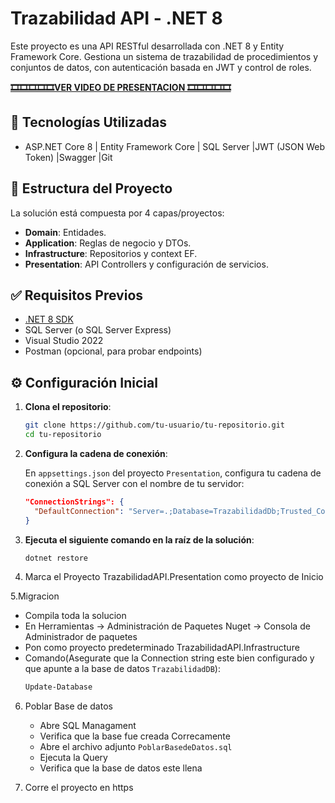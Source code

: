 # Trazabilidad API - .NET 8

Este proyecto es una API RESTful desarrollada con .NET 8 y Entity Framework Core. Gestiona un sistema de trazabilidad de procedimientos y conjuntos de datos, con autenticación basada en JWT y control de roles.

**[ **🎞️🎞️🎞️🎞️🎞️VER VIDEO DE PRESENTACION 🎞️🎞️🎞️🎞️🎞️**](https://youtu.be/nkmPMbNLUOo)**

## 🚀 Tecnologías Utilizadas

- ASP.NET Core 8 | Entity Framework Core | SQL Server |JWT (JSON Web Token) |Swagger |Git

## 📁 Estructura del Proyecto

La solución está compuesta por 4 capas/proyectos:

- **Domain**: Entidades.
- **Application**: Reglas de negocio y DTOs.
- **Infrastructure**: Repositorios y context EF.
- **Presentation**: API Controllers y configuración de servicios.

## ✅ Requisitos Previos

- [.NET 8 SDK](https://dotnet.microsoft.com/en-us/download)
- SQL Server (o SQL Server Express)
- Visual Studio 2022 
- Postman (opcional, para probar endpoints)

## ⚙️ Configuración Inicial

1. **Clona el repositorio**:

   ```bash
   git clone https://github.com/tu-usuario/tu-repositorio.git
   cd tu-repositorio


2. **Configura la cadena de conexión**:

   En `appsettings.json` del proyecto `Presentation`, configura tu cadena de conexión a SQL Server con el nombre de tu servidor:

   ```json
   "ConnectionStrings": {
     "DefaultConnection": "Server=.;Database=TrazabilidadDb;Trusted_Connection=True;TrustServerCertificate=True;"
   }


3. **Ejecuta el siguiente comando en la raíz de la solución**:
   ```bash
   dotnet restore

5. Marca el Proyecto TrazabilidadAPI.Presentation como proyecto de Inicio

5.Migracion
  - Compila toda la solucion
  - En Herramientas -> Administración de Paquetes Nuget -> Consola de Administrador de paquetes
  - Pon como proyecto predeterminado  TrazabilidadAPI.Infrastructure
  - Comando(Asegurate que la Connection string este bien configurado y que apunte a la base de datos `TrazabilidadDB`):
    ```bash
    Update-Database
6. Poblar Base de datos
   - Abre SQL Managament
   - Verifica que la base fue creada Correcamente
   - Abre el archivo adjunto `PoblarBasedeDatos.sql`
   - Ejecuta la Query
   - Verifica que la base de datos este llena
   
8. Corre el proyecto en https




